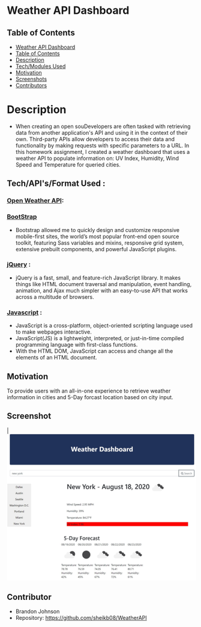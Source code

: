 # Weather API Dashboard

## Table of Contents
  - [Weather API Dashboard](#weather-api-dashboard)
  - [Table of Contents](#table-of-contents)
  - [Description](#description)
  - [Tech/Modules Used](#tech/api's/format-used)
  - [Motivation](#motivation)
  - [Screenshots](#screenshot)
  - [Contributors](#contributor)

# Description
* When creating an open souDevelopers are often tasked with retrieving data from another application's API and using it in the context of their own. Third-party APIs allow developers to access their data and functionality by making requests with specific parameters to a URL. In this homework assignment, I created a weather dashboard that uses a weather API to populate information on: 
UV Index, Humidity, Wind Speed and Temperature for queried cities.

## Tech/API's/Format Used :

### [Open Weather API](https://openweathermap.org/api):

### [BootStrap](https://getbootstrap.com/)
* Bootstrap allowed me to quickly design and customize responsive mobile-first sites, the world’s most popular front-end open source toolkit, featuring Sass variables and mixins, responsive grid system, extensive prebuilt components, and powerful JavaScript plugins.

### [jQuery](https://jquery.com/) : 
* jQuery is a fast, small, and feature-rich JavaScript library. It makes things like HTML document traversal and manipulation, event handling, animation, and Ajax much simpler with an easy-to-use API that works across a multitude of browsers.

### [Javascript](https://developer.mozilla.org/en-US/docs/Web/JavaScript) : 
* JavaScript is a cross-platform, object-oriented scripting language used to make webpages interactive.
* JavaScript(JS) is a lightweight, interpreted, or just-in-time compiled programming language with first-class functions. 
* With the HTML DOM, JavaScript can access and change all the elements of an HTML document.


## Motivation 
To provide users with an all-in-one experience to retrieve weather information in cities and 5-Day forcast location based on city input. 

## Screenshot  
|![Command Line Screenshot](images/screen.JPG)


## Contributor
* Brandon Johnson
* Repository: https://github.com/sheikb08/WeatherAPI
